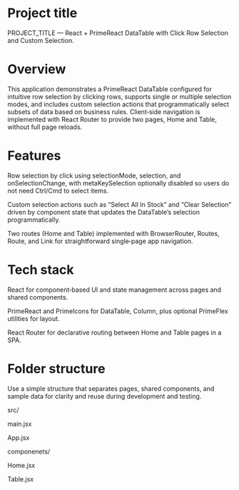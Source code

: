 # Project title
 PROJECT_TITLE — React + PrimeReact DataTable with Click Row Selection and Custom Selection.​

# Overview
This application demonstrates a PrimeReact DataTable configured for intuitive row selection by clicking rows, supports single or multiple selection modes, and includes custom selection actions that programmatically select subsets of data based on business rules. Client‑side navigation is implemented with React Router to provide two pages, Home and Table, without full page reloads.​

# Features
Row selection by click using selectionMode, selection, and onSelectionChange, with metaKeySelection optionally disabled so users do not need Ctrl/Cmd to select items.​

Custom selection actions such as “Select All In Stock” and “Clear Selection” driven by component state that updates the DataTable’s selection programmatically.​

Two routes (Home and Table) implemented with BrowserRouter, Routes, Route, and Link for straightforward single‑page app navigation.​

# Tech stack
React for component‑based UI and state management across pages and shared components.​

PrimeReact and PrimeIcons for DataTable, Column, plus optional PrimeFlex utilities for layout.​

React Router for declarative routing between Home and Table pages in a SPA.​


# Folder structure
Use a simple structure that separates pages, shared components, and sample data for clarity and reuse during development and testing.​

src/

main.jsx

App.jsx

componenets/

Home.jsx

Table.jsx
